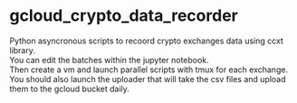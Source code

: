 # gcloud_crypto_data_recorder

Python asyncronous scripts to recoord crypto exchanges data using ccxt library. \
You can edit the batches within the jupyter notebook. \
Then create a vm and launch parallel scripts with tmux for each exchange. \
You should also launch the uploader that will take the csv files and upload them to the gcloud bucket daily.
